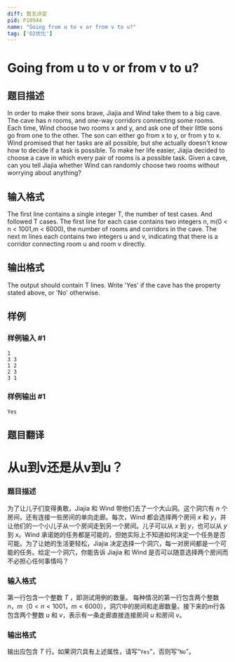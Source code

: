 ```yaml
---
diff: 暂无评定
pid: P10944
name: "Going from u to v or from v to u?"
tag: ['O2优化']
---
```

# Going from u to v or from v to u?
## 题目描述

In order to make their sons brave, Jiajia and Wind take them to a big cave. The cave has n rooms, and one-way corridors connecting some rooms. Each time, Wind choose two rooms x and y, and ask one of their little sons go from one to the other. The son can either go from x to y, or from y to x. Wind promised that her tasks are all possible, but she actually doesn't know how to decide if a task is possible. To make her life easier, Jiajia decided to choose a cave in which every pair of rooms is a possible task. Given a cave, can you tell Jiajia whether Wind can randomly choose two rooms without worrying about anything?
## 输入格式


The first line contains a single integer T, the number of test cases. And followed T cases.
The first line for each case contains two integers n, m(0 < n < 1001,m < 6000), the number of rooms and corridors in the cave. The next m lines each contains two integers u and v, indicating that there is a corridor connecting room u and room v directly.
## 输出格式

The output should contain T lines. Write 'Yes' if the cave has the property stated above, or 'No' otherwise.
## 样例

### 样例输入 #1
```
1 
3 3 
1 2 
2 3 
3 1
```
### 样例输出 #1
```
Yes
```
## 题目翻译

# 从u到v还是从v到u？

### 题目描述

为了让儿子们变得勇敢，Jiajia 和 Wind 带他们去了一个大山洞。这个洞穴有 $n$ 个房间，还有连接一些房间的单向走廊。每次，Wind 都会选择两个房间 $x$ 和 $y$，并让他们的一个小儿子从一个房间走到另一个房间。儿子可以从 $x$ 到 $y$，也可以从 $y$ 到 $x$。Wind 承诺她的任务都是可能的，但她实际上不知道如何决定一个任务是否可能。为了让她的生活更轻松，Jiajia 决定选择一个洞穴，每一对房间都是一个可能的任务。给定一个洞穴，你能告诉 Jiajia 和 Wind 是否可以随意选择两个房间而不必担心任何事情吗？

### 输入格式

第一行包含一个整数 $T$ ，即测试用例的数量。 
每种情况的第一行包含两个整数 $n，m$$（0<n<1001，m<6000）$，洞穴中的房间和走廊数量。接下来的$m$行各包含两个整数 $u$ 和 $v$，表示有一条走廊直接连接房间 $u$ 和房间 $v$。

### 输出格式

输出应包含 $T$ 行。如果洞穴具有上述属性，请写“`Yes`”，否则写“`No`”。
